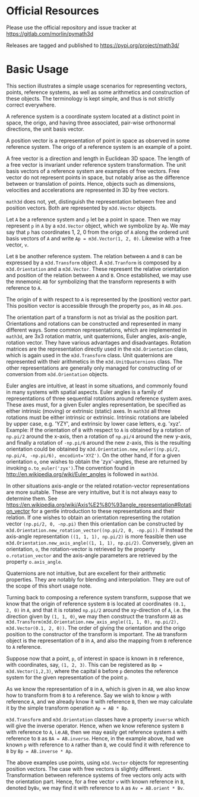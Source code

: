 # Official Resources

Please use the official repository and issue tracker at https://gitlab.com/morlin/pymath3d

Releases are tagged and published to https://pypi.org/project/math3d/


# Basic Usage

This section illustrates a simple usage scenarios for representing vectors, points, reference systems, as well as some arithmetics and construction of these objects. The terminology is kept simple, and thus is not strictly correct everywhere.

A reference system is a coordinate system located at a distinct point in space, the origo, and having three associated, pair-wise orthonormal directions, the unit basis vector. 

A position vector is a representation of point in space as observed in some reference system. The origo of a reference system is an example of a point.

A free vector is a direction and length in Euclidean 3D space. The length of a free vector is invariant under reference system transformation. The unit basis vectors of a reference system are examples of free vectors. Free vector do not represent points in space, but notably arise as the difference between or translation of points. Hence, objects such as dimensions, velocities and accelerations are represented in 3D by free vectors. 

`math3d` does not, yet, distinguish the representation between free and position vectors. Both are represented by `m3d.Vector` objects.

Let `A` be a reference system and `p` let be a point in space. Then we may represent `p` in `A` by a `m3d.Vector` object, which we symbolize by `Ap`. We may say that `p` has coordinates 1, 2, 0 from the origo of `A` along the ordered unit basis vectors of `A` and write `Ap = m3d.Vector(1, 2, 0)`. Likewise with a free vector, `v`.

Let `B` be another reference system. The relation between `A` and `B` can be expressed by a `m3d.Transform` object. A `m3d.Tranform` is composed by a `m3d.Orientation` and a `m3d.Vector`. These represent the relative orientation and position of the relation between `A` and `B`. Once established, we may use the mnemonic `AB` for symbolizing that the transform represents `B` with reference to `A`. 

The origin of `B` with respect to `A` is represented by the (position) vector part. This position vector is accessible through the property `pos`, as in `AB.pos`.

The orientation part of a transform is not as trivial as the position part. Orientations and rotations can be constructed and represented in many different ways. Some common representations, which are implemented in `math3d`, are 3x3 rotation matrix, unit quaternions, Euler angles, axis-angle, rotation vector. They have various advantages and disadvantages. Rotation matrices are the representation directly used in the `m3d.Orientation` class, which is again used in the `m3d.Transform` class. Unit quaternions are represented with their arithmetics in the `m3d.UnitQuaternions` class. The other representations are generally only managed for constructing of or conversion from `m3d.Orientation` objects. 

Euler angles are intuitive, at least in some situations, and commonly found in many systems with spatial aspects. Euler angles is a family of representations of three sequential rotations around reference system axes. These axes must, for a given Euler angles representation, be specified as either intrinsic (moving) or extrinsic (static) axes. In `math3d` all three rotations must be either intrinsic or extrinsic. Intrinsic rotations are labeled by upper case, e.g. 'YZY', and extrinsic by lower case letters, e.g. 'xyz'. Example: If the orientation of `B` with respect to `A` is obtained by a rotation of `np.pi/2` around the x-axis, then a rotation of `np.pi/4` around the new y-axis, and finally a rotation of `-np.pi/6` around the new z-axis, this is  the resulting orientation could be obtained by `m3d.Orientation.new_euler((np.pi/2, np.pi/4, -np.pi/6), encodint='XYZ')`. On the other hand, if for a given orientation `o`, one wishes to obtain the 'zyx'-angles, these are returned by invoking `o.to_euler('zyx')`.The convention found in http://en.wikipedia.org/wiki/Euler_angles is followed in `math3d`.

In other situations axis-angle or the related rotation-vector representations are more suitable. These are very intuitive, but it is not always easy to determine them. See https://en.wikipedia.org/wiki/Axis%E2%80%93angle_representation#Rotation_vector for a gentle introduction to these representations and their relation. If one wishes to obtain an orientation representing the rotation vector `(np.pi/2, 0, -np.pi)` then this orientation can be constructed by `m3d.Orientation.new_rotation_vector((np.pi/2, 0, -np.pi))`. If instead the axis-angle representation `((1, 1, 1), np.pi/2)` is more feasible then use `m3d.Orientation.new_axis_angle((1, 1, 1), np.pi/2)`. Conversely, given an orientation, `o`, the rotation-vector is retrieved by the property `o.rotation_vector` and the axis-angle parameters are retrieved by the property `o.axis_angle`.

Quaternions are not intuitive, but are excellent for their arithmetic properties. They are notably  for blending and interpolation. They are out of the scope of this short usage note.

Turning back to composing a reference system transform, suppose that we know that the origin of reference system `B` is located at coordinates `(0.1, 2, 0)` in `A`, and that it is rotated `np.pi/2` around the xy-direction of `A`, i.e. the direction given by `(1, 1, 0)`, we may then construct the transform `AB` as `m3d.Transform(m3d.Orientation.new_axis_angle((1, 1, 0), np.pi/2), m3d.Vector(0.1, 2, 0))`. The order of giving the orientation and the origo position to the constructor of the transform is important. The `AB` transform object is the representation of `B` in `A`, and also the mapping from `B` reference to `A` reference. 

Suppose now that a point, `p`, of interest in space is known in `B` reference, with coordinates, say, `(1, 2, 3)`. This can be registered as `Bp = m3d.Vector(1,2,3)`, where the capital `B` before `p` denotes the reference system for the given representation of the point `p`.

As we know the representation of `B` in `A`, which is given in `AB`, we also know how to transform from `B` to `A` reference. Say we wish to know `p` with reference `A`, and we already know it with reference `B`, then we may calculate it by the simple transform operation `Ap = AB * Bp`. 

`m3d.Transform` and `m3d.Orientation` classes have a property `inverse` which will give the inverse operator. Hence, when we know reference system `B` with reference to `A`, i.e.`AB`, then we may easily get reference system `A` with reference to `B` as `BA = AB.inverse`. Hence, in the example above, had we known `p` with reference to `A` rather than `B`, we could find it with reference to `B` by `Bp = AB.inverse * Ap`.

The above examples use points, using `m3d.Vector` objects for representing position vectors. The case with free vectors is slightly different. Transformation between reference systems of free vectors only acts with the orientation part. Hence, for a free vector `v` with known reference in `B`, denoted by`Bv`, we may find it with reference to `A` as `Av = AB.orient * Bv`.
